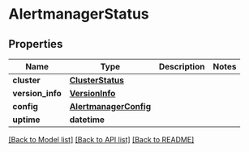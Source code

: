 # AlertmanagerStatus

## Properties
Name | Type | Description | Notes
------------ | ------------- | ------------- | -------------
**cluster** | [**ClusterStatus**](ClusterStatus.md) |  | 
**version_info** | [**VersionInfo**](VersionInfo.md) |  | 
**config** | [**AlertmanagerConfig**](AlertmanagerConfig.md) |  | 
**uptime** | **datetime** |  | 

[[Back to Model list]](../README.md#documentation-for-models) [[Back to API list]](../README.md#documentation-for-api-endpoints) [[Back to README]](../README.md)

